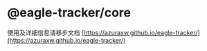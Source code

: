 # @eagle-tracker/core

使用及详细信息请移步文档
[https://azuraxw.github.io/eagle-tracker/](https://azuraxw.github.io/eagle-tracker/)